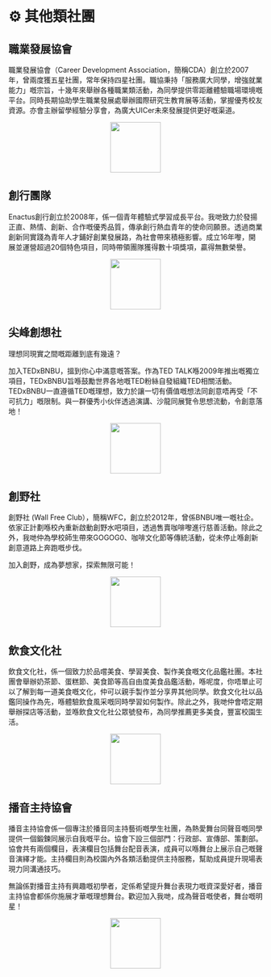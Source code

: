 # ⚙️ 其他類社團

## 職業發展協會

職業發展協會（Career Development Association，簡稱CDA）創立於2007年，曾兩度獲五星社團，常年保持四星社團。職協秉持「服務廣大同學，增強就業能力」嘅宗旨，十幾年來舉辦各種職業類活動，為同學提供零距離體驗職場環境嘅平台。同時長期協助學生職業發展處舉辦國際研究生教育展等活動，掌握優秀校友資源。亦會主辦留學經驗分享會，為廣大UICer未來發展提供更好嘅渠道。

<p align="center">
  <img src="https://sao.uic.edu.cn/virtual_attach_file.vsb?afc=NU8lT4U8LboRN8Ltl-boRn2ozlYUNnjknm94L7VVnl-DolU0gihFp2hmCIa0MkyPM1h2MYybMlUiLzT2olM7oz-sMz-8MRUioRGDL4UsLznFozUDMmlYL4VFLz-ZoRNJv2bjo4OeosrXCih4CIy0qIbtpYyPLzlag47YozGJqdwnx&tid=1150&nid=1290&e=.png" width="100" height="100" />
</p>

## 創行團隊

Enactus創行創立於2008年，係一個青年體驗式學習成長平台。我哋致力於發揚正直、熱情、創新、合作嘅優秀品質，傳承創行熱血青年的使命同願景。透過商業創新同實踐為青年人才鋪好創業發展路，為社會帶來積極影響。成立16年嚟，開展並運營超過20個特色項目，同時帶領團隊獲得數十項獎項，贏得無數榮譽。

<p align="center">
  <img src="https://sao.uic.edu.cn/virtual_attach_file.vsb?afc=NM7CTYMl-iMRlDntmNYnNrfU4NPU4GjaMl7aol-ZnNr7Ul70gihFp2hmCIa0M1hfMkysLSyPnRCYn7VVM7r2MzfkU8lsM4CPLzUYn7rkUmMFU8MVoz6VnRfFLzW7U4UJv2bjo4OeosrXCih4CIy0qIbtpYyPLzlag47YozGJqdwnx&tid=1150&nid=1290&e=.png" width="100" height="100" />
</p>

## 尖峰創想社

理想同現實之間嘅距離到底有幾遠？

加入TEDxBNBU，搵到你心中滿意嘅答案。作為TED TALK喺2009年推出嘅獨立項目，TEDxBNBU旨喺鼓勵世界各地嘅TED粉絲自發組織TED相關活動。TEDxBNBU一直遵循TED嘅理想，致力於讓一切有價值嘅想法同創意唔再受「不可抗力」嘅限制。與一群優秀小伙伴透過演講、沙龍同展覽令思想流動，令創意落地！

<p align="center">
  <img src="https://sao.uic.edu.cn/virtual_attach_file.vsb?afc=NUN7T4UNQRL87sMtzrfU4NiM77YMlUjZoz98Lm9iolLDM4N0gihFp2hmCIa0n1y8UYy4UYybM4Wfn7n7Mmf7M7-iU8-8L7-8MR9Zn7WRn7QFol-aM8Q2nmWFLzG8UN7Jv2bjo4OeosrXCih4CIy0qIbtpYyPLzlag47YozGJqdwnx&tid=1150&nid=1290&e=.png" width="100" height="100" />
</p>

## 創野社

創野社 (Wall Free Club），簡稱WFC，創立於2012年，曾係BNBU唯一嘅社企。依家正計劃喺校內重新啟動創野水吧項目，透過售賣咖啡嚟進行慈善活動。除此之外，我哋仲為學校師生帶來GOGOG0、咖啡文化節等傳統活動，從未停止喺創新創意道路上奔跑嘅步伐。

加入創野，成為夢想家，探索無限可能！

<p align="center">
  <img src="https://sao.uic.edu.cn/virtual_attach_file.vsb?afc=NL8VT2LRLbM8W2ntmCbU4Uan7-PM7QjVoll8LmMVUzCYM8C0gihFp2hmCIa0MSyZUYhVn1yDLmvaoR-bMRUbMz9DL4rkMmW7U4n7LzWkLNQFMNWVo7UaL4VFLz7ZMRNJv2bjo4OeosrXCih4CIy0qIbtpYyPLzlag47YozGJqdwnx&tid=1150&nid=1290&e=.png" width="100" height="100" />
</p>

## 飲食文化社

飲食文化社，係一個致力於品嚐美食、學習美食、製作美食嘅文化品鑑社團。本社團會舉辦奶茶節、蛋糕節、美食節等高自由度美食品鑑活動，喺呢度，你唔單止可以了解到每一道美食嘅文化，仲可以親手製作並分享畀其他同學。飲食文化社以品鑑同操作為先，喺體驗飲食風采嘅同時學習如何製作。除此之外，我哋仲會唔定期舉辦探店等活動，並喺飲食文化社公眾號發布，為同學推薦更多美食，豐富校園生活。

<p align="center">
  <img src="https://sao.uic.edu.cn/virtual_attach_file.vsb?afc=NMmvTsUzLZUmWfLtzTVMzAfo7UPL7CjbLmWVUz-8nll4ozG0gihFp2hmCIa0n1yiM1hVoShVL4C8nmT7U8lYMNWRLR9PU4-ZozTfM7lPMNQFM4U4M4GanRnFLz-DnlCJv2bjo4OeosrXCih4CIy0qIbtpYyPLzlag47YozGJqdwnx&tid=1150&nid=1290&e=.png" width="100" height="100" />
</p>

## 播音主持協會

播音主持協會係一個專注於播音同主持藝術嘅學生社團，為熱愛舞台同聲音嘅同學提供一個鍛鍊同展示自我嘅平台。協會下設三個部門：行政部、宣傳部、策劃部。協會共有兩個欄目，表演欄目包括舞台配音表演，成員可以喺舞台上展示自己嘅聲音演繹才能。主持欄目則為校園內外各類活動提供主持服務，幫助成員提升現場表現力同溝通技巧。

無論係對播音主持有興趣嘅初學者，定係希望提升舞台表現力嘅資深愛好者，播音主持協會都係你施展才華嘅理想舞台。歡迎加入我哋，成為聲音嘅使者，舞台嘅明星！

<p align="center">
  <img src="https://sao.uic.edu.cn/virtual_attach_file.vsb?afc=NL49TDLmAkUzTfMtz-anzMVUm-4o77jboR-DLz6VozNYLzl0gihFp2hmCIa0n1h2USyYLkyinlW2U8LPnzGYMzVVn7nVLzARUm-aoR94M4nFMR9iLRCZLzrFn7rRoSbaptveo4Oe6ITm5sMApYhXptQ0g47PMzG0Lz-bLkbw62w8c&tid=1150&nid=1290&e=.png" width="100" height="100" />
</p>
